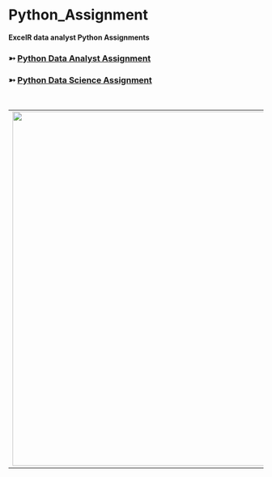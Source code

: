 # Python_Assignment

**ExcelR data analyst Python Assignments**

### ➳ [Python Data Analyst Assignment](https://github.com/yagniksorathiya/Python_Assignment)

### ➳ [Python Data Science Assignment](https://github.com/yagniksorathiya/Data_Science_Assignments)

<br>

<table align="center">
<tr>
<td>
<img src="https://github.com/yagniksorathiya/Python_Assignment/assets/129974278/6947826c-dcf8-4a3c-92b9-5b8245c5769e" width="700"/>
</td>
</tr> 
  </table>
